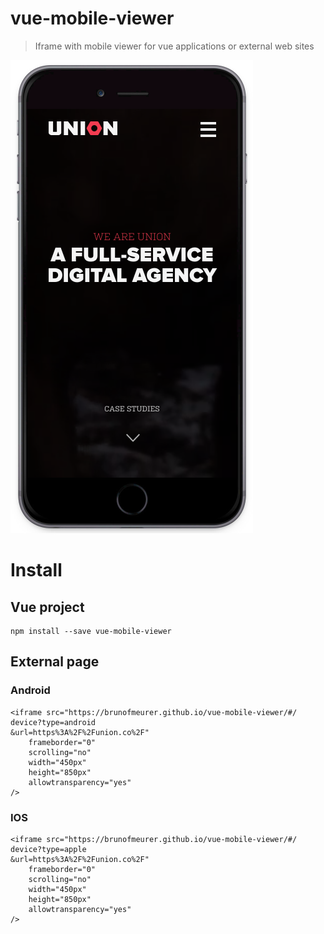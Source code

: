 # vue-mobile-viewer

> Iframe with mobile viewer for vue applications or external web sites

![Image of Yaktocat](src/assets/screenshots/1.png)

# Install

## Vue project
```
npm install --save vue-mobile-viewer
```
## External page

### Android
```
<iframe src="https://brunofmeurer.github.io/vue-mobile-viewer/#/
device?type=android
&url=https%3A%2F%2Funion.co%2F"
    frameborder="0"
    scrolling="no"
    width="450px"
    height="850px"
    allowtransparency="yes"
/>
```

### IOS
```
<iframe src="https://brunofmeurer.github.io/vue-mobile-viewer/#/
device?type=apple
&url=https%3A%2F%2Funion.co%2F"
    frameborder="0"
    scrolling="no"
    width="450px"
    height="850px"
    allowtransparency="yes"
/>
```